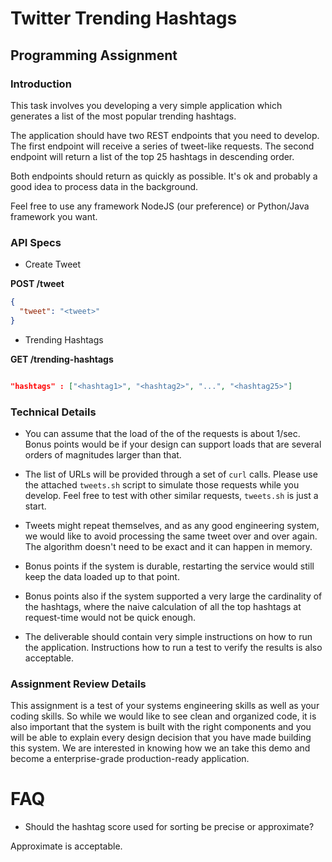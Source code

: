 # Twitter Trending Hashtags

## Programming Assignment

### Introduction

This task involves you developing a very simple application which generates a list of the most popular trending hashtags.

The application should have two REST endpoints that you need to develop. The first endpoint will receive a series of tweet-like requests. The second endpoint will return a list of the top 25 hashtags in descending order.

Both endpoints should return as quickly as possible. It's ok and probably a good idea to process data in the background.

Feel free to use any framework NodeJS (our preference) or Python/Java framework you want.

### API Specs

- Create Tweet

**POST /tweet**

```json
{
  "tweet": "<tweet>"
}
```

- Trending Hashtags

**GET /trending-hashtags**

```json

"hashtags" : ["<hashtag1>", "<hashtag2>", "...", "<hashtag25>"]
```

### Technical Details

- You can assume that the load of the of the requests is about 1/sec. Bonus points would be if your design can support loads that are several orders of magnitudes larger than that.

- The list of URLs will be provided through a set of `curl` calls. Please use the attached `tweets.sh` script to simulate those requests while you develop. Feel free to test with other similar requests, `tweets.sh` is just a start.

- Tweets might repeat themselves, and as any good engineering system, we would like to avoid processing the same tweet over and over again. The algorithm doesn't need to be exact and it can happen in memory.

- Bonus points if the system is durable, restarting the service would still keep the data loaded up to that point.

- Bonus points also if the system supported a very large the cardinality of the hashtags, where the naive calculation of all the top hashtags at request-time would not be quick enough.

- The deliverable should contain very simple instructions on how to run the application. Instructions how to run a test to verify the results is also acceptable.

### Assignment Review Details

This assignment is a test of your systems engineering skills as well as your coding skills. So while we would like to see clean and organized code, it is also important that the system is built with the right components and you will be able to explain every design decision that you have made building this system. We are interested in knowing how we an take this demo and become a enterprise-grade production-ready application.

# FAQ

- Should the hashtag score used for sorting be precise or approximate?

Approximate is acceptable.
